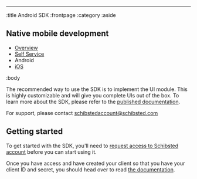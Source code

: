 --------------------------------------------------------------------------------
:title Android SDK
:frontpage
:category
:aside

## Native mobile development

- [Overview](/mobile/overview/)
- [Self Service](/mobile/selfservice/)
- Android
- [iOS](/sdks/ios/)

:body

The recommended way to use the SDK is to implement the UI module. This is highly customizable and will give you 
complete UIs out of the box. To learn more about the SDK, please refer to the
[published documentation](https://schibsted.github.io/account-sdk-android/).

For support, please contact [schibstedaccount@schibsted.com](mailto:schibstedaccount@schibsted.com)


## Getting started
To get started with the SDK, you'll need to
[request access to Schibsted account](https://techdocs.spid.no/selfservice/access/) before you can start using it.

Once you have access and have created your client so that you have your client ID and secret, you should head over to
read [the documentation](https://schibsted.github.io/account-sdk-android/).
